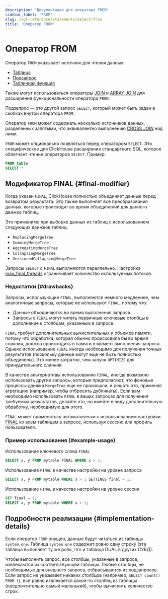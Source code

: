 ```yaml
---
description: 'Документация для оператора FROM'
sidebar_label: 'FROM'
slug: /sql-reference/statements/select/from
title: 'Оператор FROM'
---
```



# Оператор FROM

Оператор `FROM` указывает источник для чтения данных:

- [Таблица](../../../engines/table-engines/index.md)
- [Подзапрос](../../../sql-reference/statements/select/index.md) 
- [Табличная функция](/sql-reference/table-functions)

Также могут использоваться операторы [JOIN](../../../sql-reference/statements/select/join.md) и [ARRAY JOIN](../../../sql-reference/statements/select/array-join.md) для расширения функциональности оператора `FROM`.

Подзапрос — это другой запрос `SELECT`, который может быть задан в скобках внутри оператора `FROM`.

Оператор `FROM` может содержать несколько источников данных, разделенных запятыми, что эквивалентно выполнению [CROSS JOIN](../../../sql-reference/statements/select/join.md) над ними.

`FROM` может опционально появляться перед оператором `SELECT`. Это специфическое для ClickHouse расширение стандартного SQL, которое облегчает чтение операторов `SELECT`. Пример:

```sql
FROM table
SELECT *
```

## Модификатор FINAL {#final-modifier}

Когда указан `FINAL`, ClickHouse полностью объединяет данные перед возвратом результата. Это также выполняет все преобразования данных, которые происходят во время объединений для данного движка таблиц.

Это применимо при выборке данных из таблиц с использованием следующих движков таблиц:
- `ReplacingMergeTree`
- `SummingMergeTree`
- `AggregatingMergeTree`
- `CollapsingMergeTree`
- `VersionedCollapsingMergeTree`

Запросы `SELECT` с `FINAL` выполняются параллельно. Настройка [max_final_threads](/operations/settings/settings#max_final_threads) ограничивает количество используемых потоков.

### Недостатки {#drawbacks}

Запросы, использующие `FINAL`, выполняются немного медленнее, чем аналогичные запросы, которые не используют `FINAL`, потому что:

- Данные объединяются во время выполнения запроса.
- Запросы с `FINAL` могут читать первичные ключевые столбцы в дополнение к столбцам, указанным в запросе.

`FINAL` требует дополнительных вычислительных и объемов памяти, потому что обработка, которая обычно происходила бы во время слияния, должна происходить в памяти в момент выполнения запроса. Однако использование `FINAL` иногда необходимо для получения точных результатов (поскольку данные могут еще не быть полностью объединены). Это менее затратно, чем запуск `OPTIMIZE` для принудительного слияния.

В качестве альтернативы использованию `FINAL`, иногда возможно использовать другие запросы, которые предполагают, что фоновые процессы движка `MergeTree` еще не произошли, и решать это, применяя агрегацию (например, чтобы отбросить дубликаты). Если вам необходимо использовать `FINAL` в ваших запросах для получения требуемых результатов, делайте это, но имейте в виду дополнительную обработку, необходимую для этого.

`FINAL` может применяться автоматически с использованием настройки [FINAL](../../../operations/settings/settings.md#final) ко всем таблицам в запросе, используя сессию или профиль пользователя.

### Пример использования {#example-usage}

Использование ключевого слова `FINAL`

```sql
SELECT x, y FROM mytable FINAL WHERE x > 1;
```

Использование `FINAL` в качестве настройки на уровне запроса

```sql
SELECT x, y FROM mytable WHERE x > 1 SETTINGS final = 1;
```

Использование `FINAL` в качестве настройки на уровне сессии

```sql
SET final = 1;
SELECT x, y FROM mytable WHERE x > 1;
```

## Подробности реализации {#implementation-details}

Если оператор `FROM` опущен, данные будут читаться из таблицы `system.one`.
Таблица `system.one` содержит ровно одну строку (эта таблица выполняет ту же роль, что и таблица DUAL в других СУБД).

Чтобы выполнить запрос, все столбцы, указанные в запросе, извлекаются из соответствующей таблицы. Любые столбцы, не необходимые для внешнего запроса, отбрасываются из подзапросов.
Если запрос не указывает никаких столбцов (например, `SELECT count() FROM t`), все равно извлекается какой-то столбец из таблицы (предпочтительно самый маленький), чтобы вычислить количество строк.
